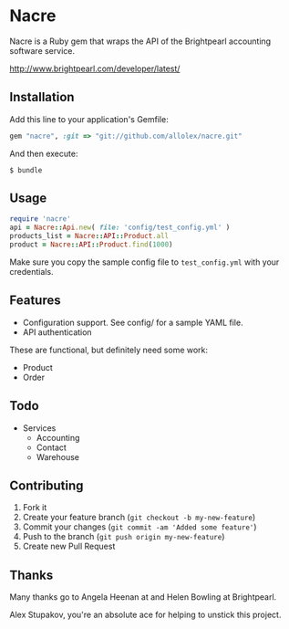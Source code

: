 # Nacre

Nacre is a Ruby gem that wraps the API of the Brightpearl accounting software service.

http://www.brightpearl.com/developer/latest/

## Installation

Add this line to your application's Gemfile:

```ruby
gem "nacre", :git => "git://github.com/allolex/nacre.git"
```

And then execute:

```
$ bundle
```

## Usage

```ruby
require 'nacre'
api = Nacre::Api.new( file: 'config/test_config.yml' )
products_list = Nacre::API::Product.all
product = Nacre::API::Product.find(1000)
```

Make sure you copy the sample config file to `test_config.yml` with your credentials.

## Features

- Configuration support. See config/ for a sample YAML file.
- API authentication

These are functional, but definitely need some work:

- Product
- Order


## Todo

- Services
  - Accounting
  - Contact
  - Warehouse

## Contributing

1. Fork it
2. Create your feature branch (`git checkout -b my-new-feature`)
3. Commit your changes (`git commit -am 'Added some feature'`)
4. Push to the branch (`git push origin my-new-feature`)
5. Create new Pull Request

## Thanks 

Many thanks go to Angela Heenan at and Helen Bowling at Brightpearl.

Alex Stupakov, you're an absolute ace for helping to unstick this project.
